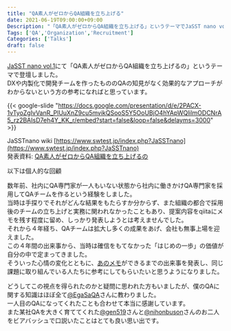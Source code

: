 ```yaml
---
title: "QA素人がゼロからQA組織を立ち上げる"
date: 2021-06-19T09:00:00+09:00
Description: "「QA素人がゼロからQA組織を立ち上げる」というテーマでJaSST nano vol.1 に登壇しました" 
Tags: ['QA','Organization','Recruitment']
Categories: ['Talks']
draft: false
---
```

[JaSST nano vol.1](https://jasst-nano.connpass.com/event/215100/)にて「QA素人がゼロからQA組織を立ち上げるの」というテーマで登壇しました。  
DXや内製化で開発チームを作ったもののQAの知見がなく効果的なアプローチがわからないという方の参考になればと思っています。
  
{{< google-slide "https://docs.google.com/presentation/d/e/2PACX-1vTyoZgIvVanR_PlUuXnZ9cu5mvikQSooS5Y5OoUBjO4hYApWQlilmODCNrA5_rz2BAIsD7eh4Y_KK_r/embed?start=false&loop=false&delayms=3000" >}}  
  

JaSSTnano wiki [https://www.swtest.jp/index.php?JaSSTnano](https://www.swtest.jp/index.php?JaSSTnano)  
発表資料: [QA素人がゼロからQA組織を立ち上げるの](https://docs.google.com/presentation/d/1EB8JqgCsZe7tNN0GmeNItsCXCgSfzkxK2nHA_DOT6P8/edit)
  


  
以下は個人的な回顧

数年前、社内にQA専門家が一人もいない状態から社内に働きかけQA専門家を採用してQAチームを作るという経験をしました。  
当時は手探りでそれがどんな結果をもたらすか分からず、また組織の都合で採用後のチームの立ち上げと実務に関われなかったこともあり、提案内容をqiitaにメモを残す程度に留め、しっかり発表しようとは考えませんでした。  
それから４年経ち、QAチームは拡大し多くの成果をあげ、会社も無事上場を迎えました。  
この４年間の出来事から、当時は確信をもてなかった「はじめの一歩」の価値が自分の中で定まってきました。  
そういった心情の変化とともに、[あのメモ](https://qiita.com/cactaceae/items/571249c66748a777f881)ができるまでの出来事を発表し、同じ課題に取り組んでいる人たちに参考にしてもらいたいと思うようになりました。  

  
どうしてこの視点を得られたのかと疑問に思われた方もいましたが、僕のQAに関する知識はほぼ全て[@EgaSaQA](https://twitter.com/EgaSaQA)さんに教わりました。  
一人目のQAになってくれたことも合わせて本当に感謝しています。  
また某社QAを大きく育ててくれた[@gen519](https://twitter.com/gen519)さんと[@nihonbuson](https://twitter.com/nihonbuson)さんのお二人をビアバッシュで口説いたことはとても良い思い出です。
